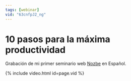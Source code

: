 ```yaml
---
tags: [webinar]
vid: "63cnfpJ2_ng"
---
```


# 10 pasos para la máxima productividad

Grabación de mi primer seminario web [Nozbe][n] en Español.

{% include video.html id=page.vid %}

<!--More-->


[n]: https://nozbe.com/es/?a=mike